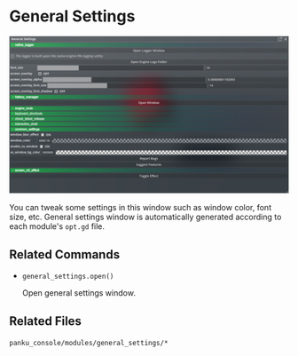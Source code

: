 # General Settings

![](./assets/general_settings.png)

You can tweak some settings in this window such as window color, font size, etc. General settings window is automatically generated according to each module's `opt.gd` file.

## Related Commands

- `general_settings.open()`

    Open general settings window.

## Related Files

`panku_console/modules/general_settings/*`
